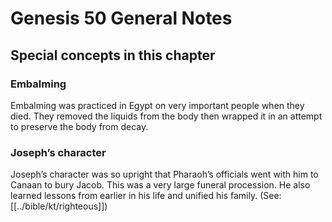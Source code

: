 # Genesis 50 General Notes
## Special concepts in this chapter

### Embalming
Embalming was practiced in Egypt on very important people when they died. They removed the liquids from the body then wrapped it in an attempt to preserve the body from decay.

### Joseph’s character
Joseph’s character was so upright that Pharaoh’s officials went with him to Canaan to bury Jacob. This was a very large funeral procession. He also learned lessons from earlier in his life and unified his family. (See: [[../bible/kt/righteous]])